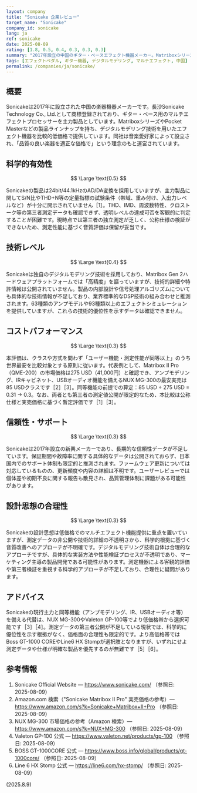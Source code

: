 ```yaml
---
layout: company
title: "Sonicake 企業レビュー"
target_name: "Sonicake"
company_id: sonicake
lang: ja
ref: sonicake
date: 2025-08-09
rating: [1.8, 0.5, 0.4, 0.3, 0.3, 0.3]
summary: "2017年設立の中国のギター・ベースエフェクト機器メーカー。Matriboxシリーズなどデジタルモデリングによるマルチエフェクトプロセッサーを主力製品とするが、測定性能データの公開が不十分で科学的有効性の検証が困難。"
tags: [エフェクトペダル, ギター機器, デジタルモデリング, マルチエフェクト, 中国]
permalink: /companies/ja/sonicake/
---
```

## 概要

Sonicakeは2017年に設立された中国の楽器機器メーカーです。長沙Sonicake Technology Co., Ltd.として商標登録されており、ギター・ベース用のマルチエフェクトプロセッサーを主力製品としています。MatriboxシリーズやPocket Masterなどの製品ラインナップを持ち、デジタルモデリング技術を用いたエフェクト機器を比較的低価格で提供しています。同社は音楽愛好家によって設立され、「品質の良い楽器を適正な価格で」という理念のもと運営されています。

## 科学的有効性

$$ \Large \text{0.5} $$

Sonicakeの製品は24bit/44.1kHzのAD/DA変換を採用していますが、主力製品に関してS/N比やTHD+N等の定量指標の試験条件（帯域、重み付け、入出力レベルなど）が十分に開示されていません［1］。THD、IMD、周波数特性、クロストーク等の第三者測定データも確認できず、透明レベルの達成可否を客観的に判定することが困難です。現時点では第三者の独立測定が乏しく、公称仕様の検証ができないため、測定性能に基づく音質評価は保留が妥当です。

## 技術レベル

$$ \Large \text{0.4} $$

Sonicakeは独自のデジタルモデリング技術を採用しており、Matribox Gen 2ハードウェアプラットフォームでは「高精度」を謳っていますが、技術的詳細や特許情報は公開されていません。製品の内部設計や信号処理アルゴリズムについても具体的な技術情報が不足しており、業界標準的なDSP技術の組み合わせと推測されます。63種類のアンプモデルや93種類以上のエフェクトシミュレーションを提供していますが、これらの技術的優位性を示すデータは確認できません。

## コストパフォーマンス

$$ \Large \text{0.3} $$

本評価は、クラスや方式を問わず「ユーザー機能・測定性能が同等以上」のうち世界最安を比較対象とする原則に従います。代表例として、Matribox II Pro（QME-200）の市場価格は275 USD（41,000円）と確認でき、アンプモデリング、IRキャビネット、USBオーディオ機能を備えるNUX MG-300の最安実売は85 USDクラスです［2］［3］。同等機能の前提での算定：85 USD ÷ 275 USD = 0.31 → 0.3。なお、両者とも第三者の測定値公開が限定的なため、本比較は公称仕様と実売価格に基づく暫定評価です［1］［3］。

## 信頼性・サポート

$$ \Large \text{0.3} $$

Sonicakeは2017年設立の新興メーカーであり、長期的な信頼性データが不足しています。保証期間や故障率に関する具体的なデータは公開されておらず、日本国内でのサポート体制も限定的と推測されます。ファームウェア更新については対応しているものの、更新頻度や内容の詳細は不明です。ユーザーレビューでは個体差や初期不良に関する報告も散見され、品質管理体制に課題がある可能性があります。

## 設計思想の合理性

$$ \Large \text{0.3} $$

Sonicakeの設計思想は低価格でのマルチエフェクト機能提供に重点を置いていますが、測定データの非公開や技術的詳細の不透明さから、科学的根拠に基づく音質改善へのアプローチが不明確です。デジタルモデリング技術自体は合理的なアプローチですが、具体的な実装方法や性能検証プロセスが不透明であり、マーケティング主導の製品開発である可能性があります。測定機器による客観的評価や第三者検証を重視する科学的アプローチが不足しており、合理性に疑問があります。

## アドバイス

Sonicakeの現行主力と同等機能（アンプモデリング、IR、USBオーディオ等）を備える代替は、NUX MG-300やValeton GP-100等でより低価格帯から選択可能です［3］［4］。測定データの第三者公開が不足している現状では、科学的に優位性を示す根拠がなく、価格面の合理性も限定的です。より高価格帯ではBoss GT-1000 COREやLine6 HX Stompが選択肢となりますが、いずれにせよ測定データや仕様が明確な製品を優先するのが無難です［5］［6］。

## 参考情報

1. Sonicake Official Website — https://www.sonicake.com/ （参照日: 2025-08-09）
2. Amazon.com 検索（"Sonicake Matribox II Pro" 実売価格の参考）— https://www.amazon.com/s?k=Sonicake+Matribox+II+Pro （参照日: 2025-08-09）
3. NUX MG-300 市場価格の参考（Amazon 検索）— https://www.amazon.com/s?k=NUX+MG-300 （参照日: 2025-08-09）
4. Valeton GP-100 公式 — https://www.valeton.net/products/gp-100 （参照日: 2025-08-09）
5. BOSS GT-1000CORE 公式 — https://www.boss.info/global/products/gt-1000core/ （参照日: 2025-08-09）
6. Line 6 HX Stomp 公式 — https://line6.com/hx-stomp/ （参照日: 2025-08-09）

(2025.8.9)